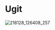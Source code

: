 # Ugit
![218128_126408_257](https://user-images.githubusercontent.com/109202506/181180302-de794cf6-75b7-4b85-b13a-c9b11e5e99b8.jpg)
